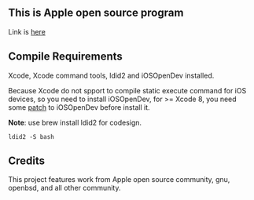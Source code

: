 ## This is Apple open source program


Link is [here](https://opensource.apple.com/tarballs/bash/)


## Compile Requirements

Xcode, Xcode command tools, ldid2 and iOSOpenDev installed.

Because Xcode do not spport to compile static execute command for iOS devices, so you need to install iOSOpenDev, for >= Xcode 8, you need some [patch](https://github.com/henrayluo/iOSOpenDevInstallFix) to iOSOpenDev before install it.

**Note**: use brew install ldid2 for codesign.

```
ldid2 -S bash
```






## Credits

This project features work from Apple open source community, gnu, openbsd, and all other community.




